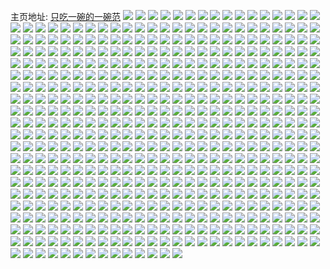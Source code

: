 主页地址: [只吃一碗的一碗范](https://weibo.com/u/2933714827) 
![](https://wx4.sinaimg.cn/mw2000/aedcef8bgy1grcdg93kcij22c03401kx.jpg) 
![](https://wx4.sinaimg.cn/mw2000/aedcef8bgy1grcdgbj6dlj22c03404bg.jpg) 
![](https://wx4.sinaimg.cn/mw2000/aedcef8bgy1grbk8bltjcj21400u07it.jpg) 
![](https://wx4.sinaimg.cn/mw2000/aedcef8bgy1grbk7y2bkbj22c0340b2d.jpg) 
![](https://wx4.sinaimg.cn/mw2000/aedcef8bgy1grbk89vtuhj22c0340x6t.jpg) 
![](https://wx4.sinaimg.cn/mw2000/aedcef8bgy1gr951h9lwij23402c0kjn.jpg) 
![](https://wx4.sinaimg.cn/mw2000/aedcef8bgy1gr951n7yk4j23402c0kjn.jpg) 
![](https://wx4.sinaimg.cn/mw2000/aedcef8bgy1gr951qxvw6j23402c0e83.jpg) 
![](https://wx4.sinaimg.cn/mw2000/aedcef8bgy1gr951xi8wfj22t423uu0y.jpg) 
![](https://wx4.sinaimg.cn/mw2000/aedcef8bgy1gr3pkjkft9j22c0340b29.jpg) 
![](https://wx4.sinaimg.cn/mw2000/aedcef8bgy1gr3pkqfe56j22c0340b2b.jpg) 
![](https://wx4.sinaimg.cn/mw2000/aedcef8bgy1gr3pkv9trwj22c0340b2a.jpg) 
![](https://wx4.sinaimg.cn/mw2000/aedcef8bgy1gr3pl2adzyj23402c0qv6.jpg) 
![](https://wx4.sinaimg.cn/mw2000/003cxzf5gy1gr3plf5e01j62r22yo7wk02.jpg) 
![](https://wx4.sinaimg.cn/mw2000/aedcef8bgy1gr3pl7lvkej23402c01ky.jpg) 
![](https://wx4.sinaimg.cn/mw2000/aedcef8bgy1gr3pkg19d6j23402c0b29.jpg) 
![](https://wx4.sinaimg.cn/mw2000/aedcef8bgy1gr3pllne18j22yo1o0qv5.jpg) 
![](https://wx4.sinaimg.cn/mw2000/aedcef8bgy1gr3plik7h2j23402c0npd.jpg) 
![](https://wx4.sinaimg.cn/mw2000/aedcef8bgy1gqzzrvbffdj23402c01kz.jpg) 
![](https://wx4.sinaimg.cn/mw2000/aedcef8bgy1gqzzs3gdwrj23402c01ky.jpg) 
![](https://wx4.sinaimg.cn/mw2000/aedcef8bgy1gqzzrbvzarj228z2o7npe.jpg) 
![](https://wx4.sinaimg.cn/mw2000/aedcef8bgy1gqzzre2jdvj20n00sdak0.jpg) 
![](https://wx4.sinaimg.cn/mw2000/aedcef8bgy1gqzzr51caej22yb31okjn.jpg) 
![](https://wx4.sinaimg.cn/mw2000/aedcef8bgy1gqzzrkmniyj22c0340b2a.jpg) 
![](https://wx4.sinaimg.cn/mw2000/aedcef8bgy1gqxucbc1bnj23402c07wj.jpg) 
![](https://wx4.sinaimg.cn/mw2000/aedcef8bgy1gqxiwh7bl1j20u50mln3l.jpg) 
![](https://wx4.sinaimg.cn/mw2000/aedcef8bgy1gqxuc7mno3j23402c0e83.jpg) 
![](https://wx4.sinaimg.cn/mw2000/aedcef8bgy1gqxucdefktj23402c07qp.jpg) 
![](https://wx4.sinaimg.cn/mw2000/aedcef8bgy1gqxuc38zk2j23402c0b2b.jpg) 
![](https://wx4.sinaimg.cn/mw2000/aedcef8bgy1gqxucgtuiqj23402c0e82.jpg) 
![](https://wx4.sinaimg.cn/mw2000/aedcef8bgy1gqpn0lybb4j20n00sln33.jpg) 
![](https://wx4.sinaimg.cn/mw2000/aedcef8bgy1gqpn0kc377j20n00s2q91.jpg) 
![](https://wx4.sinaimg.cn/mw2000/aedcef8bgy1gqpn0mu6quj20n00cswh3.jpg) 
![](https://wx4.sinaimg.cn/mw2000/aedcef8bgy1gqpn0nnn2xj20n00chgoo.jpg) 
![](https://wx4.sinaimg.cn/mw2000/aedcef8bgy1gqolddiz70j20u0140agh.jpg) 
![](https://wx4.sinaimg.cn/mw2000/aedcef8bgy1gqoldcg0nuj20u0140q7n.jpg) 
![](https://wx4.sinaimg.cn/mw2000/aedcef8bgy1gqoldec6xlj20u01403zj.jpg) 
![](https://wx4.sinaimg.cn/mw2000/aedcef8bgy1gqoldfi5gej21400u0h0o.jpg) 
![](https://wx4.sinaimg.cn/mw2000/aedcef8bgy1gqoldu0o2jj20dh0caq3o.jpg) 
![](https://wx4.sinaimg.cn/mw2000/aedcef8bgy1gqoldb1s6rj20u00u0dl9.jpg) 
![](https://wx4.sinaimg.cn/mw2000/aedcef8bgy1gqgyltos3cj20mc0mbacd.jpg) 
![](https://wx4.sinaimg.cn/mw2000/aedcef8bgy1gqgyl0zcb5j20mz0hdwhc.jpg) 
![](https://wx4.sinaimg.cn/mw2000/aedcef8bgy1gqgym2oukpj20u0140afb.jpg) 
![](https://wx4.sinaimg.cn/mw2000/aedcef8bgy1gqgylw1o3cj20tm0tm12w.jpg) 
![](https://wx4.sinaimg.cn/mw2000/aedcef8bgy1gqgylzpwadj20u0140akm.jpg) 
![](https://wx4.sinaimg.cn/mw2000/aedcef8bgy1gqgyls4eaaj20u0120do3.jpg) 
![](https://wx4.sinaimg.cn/mw2000/aedcef8bgy1gqgyn5xcl7j20u014048f.jpg) 
![](https://wx4.sinaimg.cn/mw2000/aedcef8bgy1gqgym1duslj20u0140gvo.jpg) 
![](https://wx4.sinaimg.cn/mw2000/aedcef8bgy1gqgylxcwg4j20u0140jzh.jpg) 
![](https://wx4.sinaimg.cn/mw2000/aedcef8bgy1gq3tavff22j20n00n0adr.jpg) 
![](https://wx4.sinaimg.cn/mw2000/aedcef8bgy1gq3tawj4bqj212l0sitgi.jpg) 
![](https://wx4.sinaimg.cn/mw2000/aedcef8bgy1gq3taxscuej20u014012s.jpg) 
![](https://wx4.sinaimg.cn/mw2000/aedcef8bgy1gq3tayxn14j20u0140aob.jpg) 
![](https://wx4.sinaimg.cn/mw2000/aedcef8bgy1gq3tb051x5j20u00u0dqr.jpg) 
![](https://wx4.sinaimg.cn/mw2000/aedcef8bgy1gq3tb1512qj21400u0k6d.jpg) 
![](https://wx4.sinaimg.cn/mw2000/aedcef8bgy1gq3tb284huj21400u0gvd.jpg) 
![](https://wx4.sinaimg.cn/mw2000/aedcef8bgy1gq3tatky24j21400u00zg.jpg) 
![](https://wx4.sinaimg.cn/mw2000/aedcef8bgy1gq3tc7ow40j21400u0wtv.jpg) 
![](https://wx4.sinaimg.cn/mw2000/aedcef8bgy1gq00dt3wbij22c03407wj.jpg) 
![](https://wx4.sinaimg.cn/mw2000/aedcef8bgy1gq00dc340zj226k1n2npd.jpg) 
![](https://wx4.sinaimg.cn/mw2000/aedcef8bgy1gq00dj729tj24802dkhdv.jpg) 
![](https://wx4.sinaimg.cn/mw2000/aedcef8bgy1gq00d2zjxzj2290290u0x.jpg) 
![](https://wx4.sinaimg.cn/mw2000/aedcef8bgy1gq00e49o1tj23402c0e81.jpg) 
![](https://wx4.sinaimg.cn/mw2000/aedcef8bgy1gq00d7gx3bj22sp23ku0x.jpg) 
![](https://wx4.sinaimg.cn/mw2000/aedcef8bgy1gp8dqhfrtvj219y0u0165.jpg) 
![](https://wx4.sinaimg.cn/mw2000/aedcef8bgy1gp8dqi2adjj20u00u0n4i.jpg) 
![](https://wx4.sinaimg.cn/mw2000/aedcef8bgy1gp8dqisok5j20u00u0gsp.jpg) 
![](https://wx4.sinaimg.cn/mw2000/aedcef8bgy1gp8dqjfziej20u00u0dn0.jpg) 
![](https://wx4.sinaimg.cn/mw2000/aedcef8bgy1gp4d54ljz0j20u00u012p.jpg) 
![](https://wx4.sinaimg.cn/mw2000/aedcef8bgy1gp4d5a2kcdj20zw0u0tfe.jpg) 
![](https://wx4.sinaimg.cn/mw2000/aedcef8bgy1gp4d5bsqhcj20u00u0jx1.jpg) 
![](https://wx4.sinaimg.cn/mw2000/aedcef8bgy1gp4d59520yj216b0u0ahe.jpg) 
![](https://wx4.sinaimg.cn/mw2000/aedcef8bgy1gp4d58dvaej20u00u0106.jpg) 
![](https://wx4.sinaimg.cn/mw2000/aedcef8bgy1gp4d5axlzjj20wi0u0af2.jpg) 
![](https://wx4.sinaimg.cn/mw2000/aedcef8bgy1gp4d529bx0j214j0u0afx.jpg) 
![](https://wx4.sinaimg.cn/mw2000/aedcef8bgy1gp4d56xu8qj211u0u0dmk.jpg) 
![](https://wx4.sinaimg.cn/mw2000/aedcef8bgy1gp4d55z62tj20u00u012o.jpg) 
![](https://wx4.sinaimg.cn/mw2000/aedcef8bgy1gounj312z4j21400u0ars.jpg) 
![](https://wx4.sinaimg.cn/mw2000/aedcef8bgy1gounj4jl34j20u00u0wvr.jpg) 
![](https://wx4.sinaimg.cn/mw2000/aedcef8bgy1gounj1byg8j21400u0k9k.jpg) 
![](https://wx4.sinaimg.cn/mw2000/aedcef8bgy1gounj6am1rj20u00u0wuf.jpg) 
![](https://wx4.sinaimg.cn/mw2000/aedcef8bgy1gounj8u69jj21400u0nlx.jpg) 
![](https://wx4.sinaimg.cn/mw2000/aedcef8bgy1gounja8tpqj21hb0u07gc.jpg) 
![](https://wx4.sinaimg.cn/mw2000/aedcef8bgy1gotdxkblspj21400u0n7k.jpg) 
![](https://wx4.sinaimg.cn/mw2000/aedcef8bgy1gpexwpkc78j20u0140tjm.jpg) 
![](https://wx4.sinaimg.cn/mw2000/aedcef8bgy1gotdxouhboj21400u04b0.jpg) 
![](https://wx4.sinaimg.cn/mw2000/aedcef8bgy1gotdy9xbfej20u012k4bv.jpg) 
![](https://wx4.sinaimg.cn/mw2000/aedcef8bgy1gpexuzartzj21400u0tdu.jpg) 
![](https://wx4.sinaimg.cn/mw2000/aedcef8bgy1gplpxe9o6wj22c03407wj.jpg) 
![](https://wx4.sinaimg.cn/mw2000/aedcef8bgy1gooq6ya8ikj20n00h0jui.jpg) 
![](https://wx4.sinaimg.cn/mw2000/aedcef8bgy1gooq6xm8jmj20u0164gx8.jpg) 
![](https://wx4.sinaimg.cn/mw2000/aedcef8bgy1gooq6vsjbij21400u0tep.jpg) 
![](https://wx4.sinaimg.cn/mw2000/aedcef8bgy1gooq6wn3ekj21400u07hf.jpg) 
![](https://wx4.sinaimg.cn/mw2000/aedcef8bgy1goash88n0yj20u0140475.jpg) 
![](https://wx4.sinaimg.cn/mw2000/aedcef8bgy1goaql8jwv6j20u0140ais.jpg) 
![](https://wx4.sinaimg.cn/mw2000/aedcef8bgy1goaql9qz2gj20vr0u0qdx.jpg) 
![](https://wx4.sinaimg.cn/mw2000/aedcef8bgy1goaqlgvd1tj21hc0u0qlw.jpg) 
![](https://wx4.sinaimg.cn/mw2000/aedcef8bgy1goaqlawsxzj20u00u0jyk.jpg) 
![](https://wx4.sinaimg.cn/mw2000/aedcef8bgy1goaqlbuzunj21hc0u0k7q.jpg) 
![](https://wx4.sinaimg.cn/mw2000/aedcef8bgy1go6c660p0rj20u00xs13x.jpg) 
![](https://wx4.sinaimg.cn/mw2000/aedcef8bgy1go6c68sfymj20n00hf10p.jpg) 
![](https://wx4.sinaimg.cn/mw2000/aedcef8bgy1go6c67tf9jj20d90cb41f.jpg) 
![](https://wx4.sinaimg.cn/mw2000/aedcef8bgy1go6c6buoiqj21400u0nbf.jpg) 
![](https://wx4.sinaimg.cn/mw2000/aedcef8bgy1go2jzjrksvj222n2cuqv5.jpg) 
![](https://wx4.sinaimg.cn/mw2000/aedcef8bgy1go2jzeqxs5j23402c0u10.jpg) 
![](https://wx4.sinaimg.cn/mw2000/aedcef8bgy1go2n9q7923j20u014a1gh.jpg) 
![](https://wx4.sinaimg.cn/mw2000/aedcef8bgy1go2upn700jj21400u0qcw.jpg) 
![](https://wx4.sinaimg.cn/mw2000/aedcef8bgy1go2upkpjryj21400u0h5z.jpg) 
![](https://wx4.sinaimg.cn/mw2000/aedcef8bgy1go2upicjw2j21400u0gwx.jpg) 
![](https://wx4.sinaimg.cn/mw2000/aedcef8bgy1gnnljsueynj214013kk69.jpg) 
![](https://wx4.sinaimg.cn/mw2000/aedcef8bgy1gnnljtx17lj214013m4bn.jpg) 
![](https://wx4.sinaimg.cn/mw2000/aedcef8bgy1glzf1wfzsvj22c0340qv6.jpg) 
![](https://wx4.sinaimg.cn/mw2000/aedcef8bgy1glzf21k9yaj23402c0b2b.jpg) 
![](https://wx4.sinaimg.cn/mw2000/aedcef8bgy1glzf2670asj22c0340u0y.jpg) 
![](https://wx4.sinaimg.cn/mw2000/aedcef8bgy1glzf2jks7uj22c0340hdu.jpg) 
![](https://wx4.sinaimg.cn/mw2000/aedcef8bgy1glzf1s2ey7j22c03401ky.jpg) 
![](https://wx4.sinaimg.cn/mw2000/aedcef8bgy1glzgm070eaj22nw1zxnlw.jpg) 
![](https://wx4.sinaimg.cn/mw2000/aedcef8bgy1glzgm68ei4j23402c0u0x.jpg) 
![](https://wx4.sinaimg.cn/mw2000/aedcef8bgy1glxgmxfbvlj23402c0u0x.jpg) 
![](https://wx4.sinaimg.cn/mw2000/aedcef8bgy1glxgmujr6lj20n03auhdt.jpg) 
![](https://wx4.sinaimg.cn/mw2000/aedcef8bgy1glxgmzmtt6j23402c0qv5.jpg) 
![](https://wx4.sinaimg.cn/mw2000/aedcef8bgy1glxgn0yqgoj20n01fr1fc.jpg) 
![](https://wx4.sinaimg.cn/mw2000/aedcef8bgy1glxgn3rtw4j20n03a0npd.jpg) 
![](https://wx4.sinaimg.cn/mw2000/aedcef8bgy1glxgn5jrk3j20n02e91kx.jpg) 
![](https://wx4.sinaimg.cn/mw2000/aedcef8bgy1glxgnanqnvj22801o0u0x.jpg) 
![](https://wx4.sinaimg.cn/mw2000/aedcef8bgy1glxgn83zn6j22801o0u0x.jpg) 
![](https://wx4.sinaimg.cn/mw2000/aedcef8bgy1glxgnde3rrj22801o0qv5.jpg) 
![](https://wx4.sinaimg.cn/mw2000/aedcef8bgy1gltxsn8h1oj20n01a07nn.jpg) 
![](https://wx4.sinaimg.cn/mw2000/aedcef8bgy1gltxtbchyyj23402c0npf.jpg) 
![](https://wx4.sinaimg.cn/mw2000/aedcef8bgy1gltxspz1igj20n00xm4ag.jpg) 
![](https://wx4.sinaimg.cn/mw2000/aedcef8bgy1gltxsxtskqj20n01pd1db.jpg) 
![](https://wx4.sinaimg.cn/mw2000/aedcef8bgy1gltxt2g3gkj23402c01ky.jpg) 
![](https://wx4.sinaimg.cn/mw2000/aedcef8bgy1gltxsuqepfj20n01pd4qp.jpg) 
![](https://wx4.sinaimg.cn/mw2000/aedcef8bgy1glh6nbqlmlj21ie20jb29.jpg) 
![](https://wx4.sinaimg.cn/mw2000/aedcef8bgy1glh6n9spdsj22801o0e81.jpg) 
![](https://wx4.sinaimg.cn/mw2000/aedcef8bgy1glh6ngizcaj21o01o07wh.jpg) 
![](https://wx4.sinaimg.cn/mw2000/aedcef8bgy1glh6nhdhfqj21400u3n41.jpg) 
![](https://wx4.sinaimg.cn/mw2000/aedcef8bgy1glh6nd7zmkj22801o04qp.jpg) 
![](https://wx4.sinaimg.cn/mw2000/aedcef8bgy1glh6nexjajj22801o0b29.jpg) 
![](https://wx4.sinaimg.cn/mw2000/aedcef8bgy1glh6nj850hj22801o0npd.jpg) 
![](https://wx4.sinaimg.cn/mw2000/aedcef8bgy1glh6nmn1wpj22c0340b2a.jpg) 
![](https://wx4.sinaimg.cn/mw2000/aedcef8bgy1glh6omkxwqj21nw1nwb29.jpg) 
![](https://wx4.sinaimg.cn/mw2000/aedcef8bgy1gldf9sjgqlj22801o0kjl.jpg) 
![](https://wx4.sinaimg.cn/mw2000/aedcef8bgy1gldfa665gcj22801o0u0x.jpg) 
![](https://wx4.sinaimg.cn/mw2000/aedcef8bgy1gldfadrvfhj22801o0x6p.jpg) 
![](https://wx4.sinaimg.cn/mw2000/aedcef8bgy1gldf9zetcjj22801o0qv6.jpg) 
![](https://wx4.sinaimg.cn/mw2000/aedcef8bgy1gldf9olluzj22801o0qv6.jpg) 
![](https://wx4.sinaimg.cn/mw2000/aedcef8bgy1gldfalzoanj22801o0qv6.jpg) 
![](https://wx4.sinaimg.cn/mw2000/aedcef8bgy1glaco1oek7j20n00n047p.jpg) 
![](https://wx4.sinaimg.cn/mw2000/aedcef8bgy1glaco3ahqrj2140140tpo.jpg) 
![](https://wx4.sinaimg.cn/mw2000/aedcef8bgy1glaco0j0jxj20u00tnqco.jpg) 
![](https://wx4.sinaimg.cn/mw2000/aedcef8bgy1glaco4mmdej2140140naq.jpg) 
![](https://wx4.sinaimg.cn/mw2000/aedcef8bgy1gl3l1jdq07j20n00n0jx4.jpg) 
![](https://wx4.sinaimg.cn/mw2000/aedcef8bgy1gl3l8bky3wj20n00n0q8t.jpg) 
![](https://wx4.sinaimg.cn/mw2000/aedcef8bgy1gl3l1k5asqj20mj0mjn3n.jpg) 
![](https://wx4.sinaimg.cn/mw2000/aedcef8bgy1gl3l2amgruj20n00n0teg.jpg) 
![](https://wx4.sinaimg.cn/mw2000/aedcef8bgy1gl3l1milxpj20n00n0aft.jpg) 
![](https://wx4.sinaimg.cn/mw2000/aedcef8bgy1gl3l1nhun9j20n00n0jyb.jpg) 
![](https://wx4.sinaimg.cn/mw2000/aedcef8bgy1gl02prt8x1j22801o0e82.jpg) 
![](https://wx4.sinaimg.cn/mw2000/aedcef8bgy1gl02ppihacj22801o07wi.jpg) 
![](https://wx4.sinaimg.cn/mw2000/aedcef8bgy1gl02ptkrqij22801o04qq.jpg) 
![](https://wx4.sinaimg.cn/mw2000/aedcef8bgy1gl02pvmkvsj22801o0b2a.jpg) 
![](https://wx4.sinaimg.cn/mw2000/aedcef8bgy1gknc4hiqhzj20my0umtfx.jpg) 
![](https://wx4.sinaimg.cn/mw2000/aedcef8bgy1gknc4ijb22j20n014wafs.jpg) 
![](https://wx4.sinaimg.cn/mw2000/aedcef8bgy1gknc4gj37nj20my0umjz6.jpg) 
![](https://wx4.sinaimg.cn/mw2000/aedcef8bgy1gktlhgtbndj20n00uown8.jpg) 
![](https://wx4.sinaimg.cn/mw2000/aedcef8bgy1gktlhi36u4j20n00uowmd.jpg) 
![](https://wx4.sinaimg.cn/mw2000/aedcef8bgy1gktlhf0z8pj20n00uogt6.jpg) 
![](https://wx4.sinaimg.cn/mw2000/aedcef8bgy1gl0x98iin5j20n00uo0zb.jpg) 
![](https://wx4.sinaimg.cn/mw2000/aedcef8bgy1gktlhl7mw1j20n00uodmd.jpg) 
![](https://wx4.sinaimg.cn/mw2000/aedcef8bgy1gl0x9ac5gsj20m60tkq7t.jpg) 
![](https://wx4.sinaimg.cn/mw2000/aedcef8bgy1gl3mgofh0rj23402c01ky.jpg) 
![](https://wx4.sinaimg.cn/mw2000/aedcef8bgy1gknc4m43snj20my0um7d2.jpg) 
![](https://wx4.sinaimg.cn/mw2000/aedcef8bgy1gktlhjqdspj20n00ws134.jpg) 
![](https://wx4.sinaimg.cn/mw2000/aedcef8bgy1gktlhpacw5j22241jlhdt.jpg) 
![](https://wx4.sinaimg.cn/mw2000/aedcef8bgy1gl3mgx6lucj23402c0b2f.jpg) 
![](https://wx4.sinaimg.cn/mw2000/aedcef8bgy1gl0x99jj7gj20n00uo0y1.jpg) 
![](https://wx4.sinaimg.cn/mw2000/aedcef8bgy1gknc4nv7vzj20n00uo0zb.jpg) 
![](https://wx4.sinaimg.cn/mw2000/aedcef8bgy1gknc4mykcxj20n014wdj7.jpg) 
![](https://wx4.sinaimg.cn/mw2000/aedcef8bgy1gkkiz5uikij21g61gq4qq.jpg) 
![](https://wx4.sinaimg.cn/mw2000/aedcef8bgy1gkkixymh5yj22801o0e82.jpg) 
![](https://wx4.sinaimg.cn/mw2000/aedcef8bgy1gkkizfu3elj21b41ikb2a.jpg) 
![](https://wx4.sinaimg.cn/mw2000/aedcef8bgy1gkkiziphrlj21jl1hpnpe.jpg) 
![](https://wx4.sinaimg.cn/mw2000/aedcef8bgy1gkkiywlpo5j22801o01ky.jpg) 
![](https://wx4.sinaimg.cn/mw2000/aedcef8bgy1gkkiwrdftoj21ex1iohdu.jpg) 
![](https://wx4.sinaimg.cn/mw2000/aedcef8bgy1gkej3t7z8pj20n01ds4qs.jpg) 
![](https://wx4.sinaimg.cn/mw2000/aedcef8bgy1gkej3uavlyj20n00mx7at.jpg) 
![](https://wx4.sinaimg.cn/mw2000/aedcef8bgy1gkej3vlzgpj20n00mvgts.jpg) 
![](https://wx4.sinaimg.cn/mw2000/aedcef8bgy1gkej3wzshij20n00mp432.jpg) 
![](https://wx4.sinaimg.cn/mw2000/aedcef8bgy1gkej3nb98aj20n00uon5h.jpg) 
![](https://wx4.sinaimg.cn/mw2000/aedcef8bgy1gkej3y00qyj20n00uo7b3.jpg) 
![](https://wx4.sinaimg.cn/mw2000/aedcef8bgy1gkej3yza9cj20n00uon4z.jpg) 
![](https://wx4.sinaimg.cn/mw2000/aedcef8bgy1gkej3zzq4lj20n00uoqc6.jpg) 
![](https://wx4.sinaimg.cn/mw2000/aedcef8bgy1gkej40z2pzj20n00uodka.jpg) 
![](https://wx4.sinaimg.cn/mw2000/aedcef8bgy1gkej41szyxj20n00uo475.jpg) 
![](https://wx4.sinaimg.cn/mw2000/aedcef8bgy1gkej42pgugj20n00uo46j.jpg) 
![](https://wx4.sinaimg.cn/mw2000/aedcef8bgy1gkej441ev8j20n00uon2q.jpg) 
![](https://wx4.sinaimg.cn/mw2000/aedcef8bgy1gkej451z65j20n00uowmq.jpg) 
![](https://wx4.sinaimg.cn/mw2000/aedcef8bgy1gkej45szutj20n00uojx1.jpg) 
![](https://wx4.sinaimg.cn/mw2000/aedcef8bgy1gkej46vhyoj20n00uojx0.jpg) 
![](https://wx4.sinaimg.cn/mw2000/aedcef8bgy1gkej47u9buj20n00uojz6.jpg) 
![](https://wx4.sinaimg.cn/mw2000/aedcef8bgy1gkl13ezd3ij20my0umjxo.jpg) 
![](https://wx4.sinaimg.cn/mw2000/aedcef8bgy1gkl13d0kgqj20my0umwlw.jpg) 
![](https://wx4.sinaimg.cn/mw2000/aedcef8bgy1gk1e78fo2wj22c0340hdv.jpg) 
![](https://wx4.sinaimg.cn/mw2000/aedcef8bgy1gk1e7dtg5kj23402c0npg.jpg) 
![](https://wx4.sinaimg.cn/mw2000/aedcef8bgy1gk1e79q0poj23402c07ea.jpg) 
![](https://wx4.sinaimg.cn/mw2000/aedcef8bgy1gjb22yozg0j22801o0hdt.jpg) 
![](https://wx4.sinaimg.cn/mw2000/aedcef8bgy1gjb231g2uoj22801o0e81.jpg) 
![](https://wx4.sinaimg.cn/mw2000/aedcef8bgy1gj9rrry80bj226j1y61ky.jpg) 
![](https://wx4.sinaimg.cn/mw2000/aedcef8bgy1gj6q4uvr6yj20n01fr16a.jpg) 
![](https://wx4.sinaimg.cn/mw2000/aedcef8bly1git0j92rj9j21z4140hdu.jpg) 
![](https://wx4.sinaimg.cn/mw2000/aedcef8bly1git0jalntwj22801o0hdu.jpg) 
![](https://wx4.sinaimg.cn/mw2000/aedcef8bly1git0jbz9kgj21z4140b2a.jpg) 
![](https://wx4.sinaimg.cn/mw2000/aedcef8bly1giry5zb3c7j23402c0npe.jpg) 
![](https://wx4.sinaimg.cn/mw2000/aedcef8bly1giry7drcx4j23342bcx6p.jpg) 
![](https://wx4.sinaimg.cn/mw2000/aedcef8bly1giry600vwaj20u01hc48r.jpg) 
![](https://wx4.sinaimg.cn/mw2000/aedcef8bly1giry7rms5hj21hc0u0485.jpg) 
![](https://wx4.sinaimg.cn/mw2000/aedcef8bly1giry61qh9lj22c0340x6p.jpg) 
![](https://wx4.sinaimg.cn/mw2000/aedcef8bly1git0h01m4pj20sh1emqfw.jpg) 
![](https://wx4.sinaimg.cn/mw2000/aedcef8bly1gig0uu1uhfj22c0340b2a.jpg) 
![](https://wx4.sinaimg.cn/mw2000/aedcef8bly1gig0v0voibj23402c04qq.jpg) 
![](https://wx4.sinaimg.cn/mw2000/aedcef8bly1gig0v84qujj23402c0x6p.jpg) 
![](https://wx4.sinaimg.cn/mw2000/aedcef8bly1gig0vdl2d6j23402c0x6p.jpg) 
![](https://wx4.sinaimg.cn/mw2000/aedcef8bly1gig0vly1pzj22bv2bvqv6.jpg) 
![](https://wx4.sinaimg.cn/mw2000/aedcef8bly1gig0vq9819j23402c0npd.jpg) 
![](https://wx4.sinaimg.cn/mw2000/aedcef8bly1gifyts8xn2j21fi1finn8.jpg) 
![](https://wx4.sinaimg.cn/mw2000/aedcef8bly1gifytu58xej21i01i0b26.jpg) 
![](https://wx4.sinaimg.cn/mw2000/aedcef8bly1gifytw1rdsj21h91h97wh.jpg) 
![](https://wx4.sinaimg.cn/mw2000/aedcef8bly1gifytwn71rj21mc25s4qp.jpg) 
![](https://wx4.sinaimg.cn/mw2000/aedcef8bly1gi5lfzb46pj21130sltma.jpg) 
![](https://wx4.sinaimg.cn/mw2000/aedcef8bly1gi5lgjasq2j22c02w1b2b.jpg) 
![](https://wx4.sinaimg.cn/mw2000/aedcef8bly1gh4bjtmdvfj22bb2bbnpd.jpg) 
![](https://wx4.sinaimg.cn/mw2000/aedcef8bly1gh4blb1qamj21400u0b29.jpg) 
![](https://wx4.sinaimg.cn/mw2000/aedcef8bly1gh1pjhgxkoj22bm2bmnpd.jpg) 
![](https://wx4.sinaimg.cn/mw2000/aedcef8bly1ggxx5hwhlqj20tz0tzh97.jpg) 
![](https://wx4.sinaimg.cn/mw2000/aedcef8bly1ggkvpoilsdj22bb2bbx6q.jpg) 
![](https://wx4.sinaimg.cn/mw2000/aedcef8bly1ggkvppmti9j22bb2bbkjl.jpg) 
![](https://wx4.sinaimg.cn/mw2000/aedcef8bly1ggkvpr9jaqj22bb2bbe83.jpg) 
![](https://wx4.sinaimg.cn/mw2000/aedcef8bly1ggkvpt58ytj22bb2bbhdu.jpg) 
![](https://wx4.sinaimg.cn/mw2000/aedcef8bly1ggkvpv63n9j22bb2bbnpf.jpg) 
![](https://wx4.sinaimg.cn/mw2000/aedcef8bly1ggkvplq3uyj22bb2bbnpf.jpg) 
![](https://wx4.sinaimg.cn/mw2000/aedcef8bly1ggkvpwyqthj2291291u0y.jpg) 
![](https://wx4.sinaimg.cn/mw2000/aedcef8bly1ggkvpyi9ygj22bb2bbqv6.jpg) 
![](https://wx4.sinaimg.cn/mw2000/aedcef8bly1ggkvpzqhurj22bb2bb4qq.jpg) 
![](https://wx4.sinaimg.cn/mw2000/aedcef8bgy1gggh3fsl8jj223f2aj4qp.jpg) 
![](https://wx4.sinaimg.cn/mw2000/aedcef8bgy1gggh3cfadzj21nx1gphdt.jpg) 
![](https://wx4.sinaimg.cn/mw2000/aedcef8bgy1gggh3dl1vhj226w2iq7wh.jpg) 
![](https://wx4.sinaimg.cn/mw2000/aedcef8bgy1gggh3gmod0j22c0340gt5.jpg) 
![](https://wx4.sinaimg.cn/mw2000/aedcef8bgy1gggh3hl4ejj20ku1av4dp.jpg) 
![](https://wx4.sinaimg.cn/mw2000/aedcef8bgy1gggh3igzkoj23402c0ayh.jpg) 
![](https://wx4.sinaimg.cn/mw2000/aedcef8bgy1ggd0oi2sx7j20bd0bdgm7.jpg) 
![](https://wx4.sinaimg.cn/mw2000/aedcef8bgy1ggd0oieemoj20bh0bh40b.jpg) 
![](https://wx4.sinaimg.cn/mw2000/aedcef8bgy1ggd0ojdyxkj22bb2bbnpe.jpg) 
![](https://wx4.sinaimg.cn/mw2000/aedcef8bgy1ggd0ok9uw0j22c02c0kjl.jpg) 
![](https://wx4.sinaimg.cn/mw2000/aedcef8bgy1ggd0oksjx3j20u00u0nfs.jpg) 
![](https://wx4.sinaimg.cn/mw2000/aedcef8bgy1ggd0on29kjj22bb2bbqv8.jpg) 
![](https://wx4.sinaimg.cn/mw2000/aedcef8bgy1ggd0oopbfuj22bb2bbhdu.jpg) 
![](https://wx4.sinaimg.cn/mw2000/aedcef8bgy1ggd0opymnqj22c02c01ky.jpg) 
![](https://wx4.sinaimg.cn/mw2000/aedcef8bgy1ggd0ohlwpyj22c02c07wi.jpg) 
![](https://wx4.sinaimg.cn/mw2000/aedcef8bly1gg0qzm5yvcj22c02c0u0y.jpg) 
![](https://wx4.sinaimg.cn/mw2000/aedcef8bly1gg0qzpg3tfj22c02c0x6p.jpg) 
![](https://wx4.sinaimg.cn/mw2000/aedcef8bly1gg0qzrkpy3j22c02c0e81.jpg) 
![](https://wx4.sinaimg.cn/mw2000/aedcef8bly1gg0qzv2b6fj22c02c0hdu.jpg) 
![](https://wx4.sinaimg.cn/mw2000/aedcef8bly1gg0qzhy5n9j20i20i20xl.jpg) 
![](https://wx4.sinaimg.cn/mw2000/aedcef8bly1gg0r2ou4qlj20u00u07bs.jpg) 
![](https://wx4.sinaimg.cn/mw2000/aedcef8bly1gfvtfuutgnj22c02c04qp.jpg) 
![](https://wx4.sinaimg.cn/mw2000/aedcef8bly1gfvt60i69ej20i40i40vl.jpg) 
![](https://wx4.sinaimg.cn/mw2000/aedcef8bly1gfvt5xe7oxj20nt0nttdy.jpg) 
![](https://wx4.sinaimg.cn/mw2000/aedcef8bly1gfvtfptjuoj22c02c01ky.jpg) 
![](https://wx4.sinaimg.cn/mw2000/aedcef8bly1gfvtfm33qjj22c02c07wh.jpg) 
![](https://wx4.sinaimg.cn/mw2000/aedcef8bly1gfvtfn267aj22c02c0hdu.jpg) 
![](https://wx4.sinaimg.cn/mw2000/aedcef8bly1gfvtfwaih3j20jl0jl0vp.jpg) 
![](https://wx4.sinaimg.cn/mw2000/aedcef8bly1gfvtfvzuddj217w17wx5u.jpg) 
![](https://wx4.sinaimg.cn/mw2000/aedcef8bly1gfvtfsvcrij22c02c0u0x.jpg) 
![](https://wx4.sinaimg.cn/mw2000/aedcef8bly1gfvr4g702ej22c02c04qq.jpg) 
![](https://wx4.sinaimg.cn/mw2000/aedcef8bly1gfvrm18a87j22c0340wkv.jpg) 
![](https://wx4.sinaimg.cn/mw2000/aedcef8bly1gfvr7ct8gfj20ql0qi7km.jpg) 
![](https://wx4.sinaimg.cn/mw2000/aedcef8bgy1gfqe9f8yz6j20ku0z5qcz.jpg) 
![](https://wx4.sinaimg.cn/mw2000/aedcef8bgy1gfqe9t4gy5j23402c0qv5.jpg) 
![](https://wx4.sinaimg.cn/mw2000/aedcef8bgy1gfqe9e45ibj20ku0z5n7n.jpg) 
![](https://wx4.sinaimg.cn/mw2000/aedcef8bgy1gfh0jzwt4vj20i60i6zpr.jpg) 
![](https://wx4.sinaimg.cn/mw2000/aedcef8bgy1gffw97l6naj20ku0kugqp.jpg) 
![](https://wx4.sinaimg.cn/mw2000/aedcef8bgy1gffw99tzqvj20f90f9ae8.jpg) 
![](https://wx4.sinaimg.cn/mw2000/aedcef8bgy1gffw94xxq2j20ux0uxaj2.jpg) 
![](https://wx4.sinaimg.cn/mw2000/aedcef8bgy1gffw9t03wkj22c02c0hdu.jpg) 
![](https://wx4.sinaimg.cn/mw2000/aedcef8bgy1gffeqclmamj20ku0kedil.jpg) 
![](https://wx4.sinaimg.cn/mw2000/aedcef8bgy1gffevucmc5j20ku0i9ju4.jpg) 
![](https://wx4.sinaimg.cn/mw2000/aedcef8bgy1gffeqg9morj20ku0kracz.jpg) 
![](https://wx4.sinaimg.cn/mw2000/aedcef8bgy1gfff30vmxej20ku0i0aha.jpg) 
![](https://wx4.sinaimg.cn/mw2000/aedcef8bgy1gffeqm7133j20ku0kugpm.jpg) 
![](https://wx4.sinaimg.cn/mw2000/aedcef8bgy1gfdhldlkjbj20ku0bmwhz.jpg) 
![](https://wx4.sinaimg.cn/mw2000/aedcef8bgy1gfdhgrdpykj22ah2ahu0x.jpg) 
![](https://wx4.sinaimg.cn/mw2000/aedcef8bgy1gfdhgjy5i5j20ku0fc7aj.jpg) 
![](https://wx4.sinaimg.cn/mw2000/aedcef8bgy1gfdhgg7sedj20ku0ktjx3.jpg) 
![](https://wx4.sinaimg.cn/mw2000/aedcef8bgy1gfdhgwmxdej20ku0ktjvf.jpg) 
![](https://wx4.sinaimg.cn/mw2000/aedcef8bgy1gfdhgtwhpsj20ku0kg45f.jpg) 
![](https://wx4.sinaimg.cn/mw2000/aedcef8bgy1gex7flr485j20ku0fe774.jpg) 
![](https://wx4.sinaimg.cn/mw2000/aedcef8bgy1gex7fqpyifj20ku0fhady.jpg) 
![](https://wx4.sinaimg.cn/mw2000/aedcef8bgy1gex7fry7e1j20ku0fdmzl.jpg) 
![](https://wx4.sinaimg.cn/mw2000/aedcef8bgy1gex8043prwj22c02c0qv5.jpg) 
![](https://wx4.sinaimg.cn/mw2000/aedcef8bgy1gex7zic5nhj20ku0cvwjz.jpg) 
![](https://wx4.sinaimg.cn/mw2000/aedcef8bgy1ge80xcq8pwj20ku112kjn.jpg) 
![](https://wx4.sinaimg.cn/mw2000/aedcef8bgy1gdut660wkyj21au2et1kx.jpg) 
![](https://wx4.sinaimg.cn/mw2000/aedcef8bgy1gdut69osl5j211g1d34b7.jpg) 
![](https://wx4.sinaimg.cn/mw2000/aedcef8bgy1gdut6fiwq2j21hh1etnda.jpg) 
![](https://wx4.sinaimg.cn/mw2000/aedcef8bgy1gddjnwjk72j20ku0qmac2.jpg) 
![](https://wx4.sinaimg.cn/mw2000/aedcef8bgy1gddjo09ju4j227u1o07o7.jpg) 
![](https://wx4.sinaimg.cn/mw2000/aedcef8bgy1gddjnxtdjfj20ku0okmze.jpg) 
![](https://wx4.sinaimg.cn/mw2000/aedcef8bgy1gddjnuvbv7j227u1o01kx.jpg) 
![](https://wx4.sinaimg.cn/mw2000/aedcef8bgy1gbi2obxbsqj20ku0kkn35.jpg) 
![](https://wx4.sinaimg.cn/mw2000/aedcef8bly1gbb4hgelpoj20hs0f8wgi.jpg) 
![](https://wx4.sinaimg.cn/mw2000/aedcef8bgy1gaigv1l618j21400u0ae6.jpg) 
![](https://wx4.sinaimg.cn/mw2000/aedcef8bgy1gaigv6hudyj216o16mwsn.jpg) 
![](https://wx4.sinaimg.cn/mw2000/aedcef8bgy1gaigv8u5n1j20ku0hxju3.jpg) 
![](https://wx4.sinaimg.cn/mw2000/aedcef8bgy1gaigveufipj21940pddp3.jpg) 
![](https://wx4.sinaimg.cn/mw2000/aedcef8bgy1gaigvbo1oyj20s40qxdi8.jpg) 
![](https://wx4.sinaimg.cn/mw2000/aedcef8bgy1gaigvjhp36j218u0p713f.jpg) 
![](https://wx4.sinaimg.cn/mw2000/aedcef8bgy1gaigxxcvxrj20kc0dpakg.jpg) 
![](https://wx4.sinaimg.cn/mw2000/aedcef8bgy1gaigzs7r85j21ab0q249a.jpg) 
![](https://wx4.sinaimg.cn/mw2000/aedcef8bgy1gaigxhyrt7j20ga0esgpd.jpg) 
![](https://wx4.sinaimg.cn/mw2000/aedcef8bgy1ga3lw7q31pj227u1o0kgb.jpg) 
![](https://wx4.sinaimg.cn/mw2000/aedcef8bgy1ga3lw9epcpj227u1o0qqr.jpg) 
![](https://wx4.sinaimg.cn/mw2000/aedcef8bgy1ga3lwbecbej227u1o01j7.jpg) 
![](https://wx4.sinaimg.cn/mw2000/aedcef8bgy1ga3lwcxecyj227u1o0qsg.jpg) 
![](https://wx4.sinaimg.cn/mw2000/aedcef8bgy1g9lnjw6u1jj20ku112tja.jpg) 
![](https://wx4.sinaimg.cn/mw2000/aedcef8bgy1g9hz2ivp5fj23402c0qv5.jpg) 
![](https://wx4.sinaimg.cn/mw2000/aedcef8bgy1g9hz19wkhxj20ku0kpdl1.jpg) 
![](https://wx4.sinaimg.cn/mw2000/aedcef8bgy1g9hz2n492rj21yy1yy7vq.jpg) 
![](https://wx4.sinaimg.cn/mw2000/aedcef8bgy1g9hz142zrvj20ku0kowj7.jpg) 
![](https://wx4.sinaimg.cn/mw2000/aedcef8bgy1g963dfbi80j20ku0okqis.jpg) 
![](https://wx4.sinaimg.cn/mw2000/aedcef8bgy1g93za3q469j227u1o0x39.jpg) 
![](https://wx4.sinaimg.cn/mw2000/aedcef8bgy1g93z9tcde1j227u1o01hd.jpg) 
![](https://wx4.sinaimg.cn/mw2000/aedcef8bgy1g90r1mgs6hj20ku15onap.jpg) 
![](https://wx4.sinaimg.cn/mw2000/aedcef8bgy1g90r1nkp9aj20ku15oajy.jpg) 
![](https://wx4.sinaimg.cn/mw2000/aedcef8bgy1g90r1s9vyhj20ku15othm.jpg) 
![](https://wx4.sinaimg.cn/mw2000/aedcef8bgy1g90r1ovzz9j20ku0rsth8.jpg) 
![](https://wx4.sinaimg.cn/mw2000/aedcef8bgy1g90r1kohsvj20ku0rs444.jpg) 
![](https://wx4.sinaimg.cn/mw2000/aedcef8bgy1g90r1q61yvj20ku0rs12i.jpg) 
![](https://wx4.sinaimg.cn/mw2000/aedcef8bgy1gewb42rpswj235s23uu14.jpg) 
![](https://wx4.sinaimg.cn/mw2000/aedcef8bgy1g8ke8w9h62j24802tce84.jpg) 
![](https://wx4.sinaimg.cn/mw2000/aedcef8bgy1gewb4faaz1j234022ox6s.jpg) 
![](https://wx4.sinaimg.cn/mw2000/aedcef8bgy1gewb8qkzgtj234022oqv9.jpg) 
![](https://wx4.sinaimg.cn/mw2000/aedcef8bgy1gewb731l80j235s23uqvd.jpg) 
![](https://wx4.sinaimg.cn/mw2000/aedcef8bgy1gewb5gu7cyj235s23uu13.jpg) 
![](https://wx4.sinaimg.cn/mw2000/aedcef8bgy1g8jtmgeigaj234022o1kz.jpg) 
![](https://wx4.sinaimg.cn/mw2000/aedcef8bgy1g8jtmlx8q0j234022o7wi.jpg) 
![](https://wx4.sinaimg.cn/mw2000/aedcef8bgy1g8jtmspe2yj234022o7wj.jpg) 
![](https://wx4.sinaimg.cn/mw2000/aedcef8bgy1g8jtmve10cj22c03404ng.jpg) 
![](https://wx4.sinaimg.cn/mw2000/aedcef8bgy1g8jtmzd61gj23402c01ky.jpg) 
![](https://wx4.sinaimg.cn/mw2000/aedcef8bgy1g8jtn25blgj234022oqv5.jpg) 
![](https://wx4.sinaimg.cn/mw2000/aedcef8bgy1g82zgdcvucj21580n7aj6.jpg) 
![](https://wx4.sinaimg.cn/mw2000/aedcef8bgy1g82zggdlyhj22c0340u0y.jpg) 
![](https://wx4.sinaimg.cn/mw2000/aedcef8bgy1g82zgbzkmyj22c0340u0z.jpg) 
![](https://wx4.sinaimg.cn/mw2000/aedcef8bgy1g82zgjdijkj23402c0b2a.jpg) 
![](https://wx4.sinaimg.cn/mw2000/aedcef8bgy1g82zgrpqhej23402c0b0q.jpg) 
![](https://wx4.sinaimg.cn/mw2000/aedcef8bgy1g82zgoc0ffj23402c0u0x.jpg) 
![](https://wx4.sinaimg.cn/mw2000/aedcef8bgy1g82zgvep5qj226633xu0x.jpg) 
![](https://wx4.sinaimg.cn/mw2000/aedcef8bgy1g81g62ek14j23402c0khd.jpg) 
![](https://wx4.sinaimg.cn/mw2000/aedcef8bgy1g81g69qdowj218a0ox42s.jpg) 
![](https://wx4.sinaimg.cn/mw2000/aedcef8bgy1g81g6ke9baj23402c0qv5.jpg) 
![](https://wx4.sinaimg.cn/mw2000/aedcef8bgy1g81g6pum70j22c0340hdt.jpg) 
![](https://wx4.sinaimg.cn/mw2000/aedcef8bgy1g9j4rgwnibj22c0340e6t.jpg) 
![](https://wx4.sinaimg.cn/mw2000/aedcef8bgy1g7z9ktsppdj234022ou0x.jpg) 
![](https://wx4.sinaimg.cn/mw2000/aedcef8bgy1g7z9xemxuaj222n2nbu0y.jpg) 
![](https://wx4.sinaimg.cn/mw2000/aedcef8bgy1g7z9m43w42j24802tcnpg.jpg) 
![](https://wx4.sinaimg.cn/mw2000/aedcef8bgy1g7z9odczg8j24802tc1l2.jpg) 
![](https://wx4.sinaimg.cn/mw2000/aedcef8bgy1g7z9krlqvrj234022ox6p.jpg) 
![](https://wx4.sinaimg.cn/mw2000/aedcef8bgy1g7z9mmuo69j24802tcx6s.jpg) 
![](https://wx4.sinaimg.cn/mw2000/aedcef8bgy1g7wv7ccmw8j234022ox6p.jpg) 
![](https://wx4.sinaimg.cn/mw2000/aedcef8bgy1g7wv74gj2cj234022ou0x.jpg) 
![](https://wx4.sinaimg.cn/mw2000/aedcef8bgy1g7wv7k1xabj234022ox6p.jpg) 
![](https://wx4.sinaimg.cn/mw2000/aedcef8bgy1g7oyp53sv4j2140140n7d.jpg) 
![](https://wx4.sinaimg.cn/mw2000/aedcef8bgy1g7oyp85v3rj21s01ritu9.jpg) 
![](https://wx4.sinaimg.cn/mw2000/aedcef8bgy1g7oypd8i0rj22kt1rjb29.jpg) 
![](https://wx4.sinaimg.cn/mw2000/aedcef8bgy1g7oypher28j22c71lr4qp.jpg) 
![](https://wx4.sinaimg.cn/mw2000/aedcef8bgy1g7oypj6f79j20ku15j45d.jpg) 
![](https://wx4.sinaimg.cn/mw2000/aedcef8bgy1g7oyp3av8mj20ku0sk0z5.jpg) 
![](https://wx4.sinaimg.cn/mw2000/aedcef8bgy1g7exvtre5xj20ku0uu42v.jpg) 
![](https://wx4.sinaimg.cn/mw2000/aedcef8bgy1g7exvsjafmj20ku0uz0zi.jpg) 
![](https://wx4.sinaimg.cn/mw2000/aedcef8bgy1g77zp4ijuzj23402c01kx.jpg) 
![](https://wx4.sinaimg.cn/mw2000/aedcef8bgy1g77zoxws1jj22bc334npg.jpg) 
![](https://wx4.sinaimg.cn/mw2000/aedcef8bgy1g77zpdj61lj23402c0hdt.jpg) 
![](https://wx4.sinaimg.cn/mw2000/aedcef8bgy1g77zplbm4rj23402c0hdt.jpg) 
![](https://wx4.sinaimg.cn/mw2000/aedcef8bgy1g77zpwuii0j23402c0b2b.jpg) 
![](https://wx4.sinaimg.cn/mw2000/aedcef8bly1g70qcmquf7j23402bxu0x.jpg) 
![](https://wx4.sinaimg.cn/mw2000/aedcef8bly1g70pwpih3hj21qu1qv4qp.jpg) 
![](https://wx4.sinaimg.cn/mw2000/aedcef8bly1g70qciohmsj21l81l81km.jpg) 
![](https://wx4.sinaimg.cn/mw2000/aedcef8bly1g70q1wfkh6j23402c07wh.jpg) 
![](https://wx4.sinaimg.cn/mw2000/aedcef8bgy1g6yqkplus9j23402c0tnj.jpg) 
![](https://wx4.sinaimg.cn/mw2000/aedcef8bgy1g6yqkme5nej221f21ghdt.jpg) 
![](https://wx4.sinaimg.cn/mw2000/aedcef8bgy1g6yqku47zvj21hc0u0k7v.jpg) 
![](https://wx4.sinaimg.cn/mw2000/aedcef8bgy1g6yqksi4yqj21hc0u07kz.jpg) 
![](https://wx4.sinaimg.cn/mw2000/aedcef8bgy1g6yqm3ir0nj21o01901kx.jpg) 
![](https://wx4.sinaimg.cn/mw2000/aedcef8bgy1g6qh1ktytkj2140140gsd.jpg) 
![](https://wx4.sinaimg.cn/mw2000/aedcef8bgy1g6qh1jol7ej2140140wla.jpg) 
![](https://wx4.sinaimg.cn/mw2000/aedcef8bgy1g6p5vzuqorj20ku112hdv.jpg) 
![](https://wx4.sinaimg.cn/mw2000/aedcef8bly1g6eik0j3e9j21o01o0hdt.jpg) 
![](https://wx4.sinaimg.cn/mw2000/aedcef8bly1g6eik18wo9j20ku0v9wpv.jpg) 
![](https://wx4.sinaimg.cn/mw2000/aedcef8bly1g6eijyr3wqj22c02c0hdt.jpg) 
![](https://wx4.sinaimg.cn/mw2000/aedcef8bly1g6bz2xru9oj22a01tphdt.jpg) 
![](https://wx4.sinaimg.cn/mw2000/aedcef8bly1g65b4rj978j227u1o07wh.jpg) 
![](https://wx4.sinaimg.cn/mw2000/aedcef8bly1g65b4njzydj227u1o04qp.jpg) 
![](https://wx4.sinaimg.cn/mw2000/aedcef8bly1g62ur7ycrdj22yo1o07wi.jpg) 
![](https://wx4.sinaimg.cn/mw2000/aedcef8bly1g62urbtdw3j227u1o04qp.jpg) 
![](https://wx4.sinaimg.cn/mw2000/aedcef8bly1g62ur6sey3j22yo1o0npe.jpg) 
![](https://wx4.sinaimg.cn/mw2000/aedcef8bly1g62ur2s2f0j20u00u0k0z.jpg) 
![](https://wx4.sinaimg.cn/mw2000/aedcef8bly1g62ur5nju2j221r1nxkjl.jpg) 
![](https://wx4.sinaimg.cn/mw2000/aedcef8bly1g62uraw0uyj23402c0x6q.jpg) 
![](https://wx4.sinaimg.cn/mw2000/aedcef8bly1g62ur942akj20rs0rsain.jpg) 
![](https://wx4.sinaimg.cn/mw2000/aedcef8bly1g62ur8p1ecj22c02c0e81.jpg) 
![](https://wx4.sinaimg.cn/mw2000/aedcef8bly1g62ur4l4xjj21o01o01kx.jpg) 
![](https://wx4.sinaimg.cn/mw2000/aedcef8bly1g5t4856qilj21w01f3npd.jpg) 
![](https://wx4.sinaimg.cn/mw2000/aedcef8bly1g5t486ilp0j21w01f3e81.jpg) 
![](https://wx4.sinaimg.cn/mw2000/aedcef8bly1g5t483d7rlj21w01f3hdt.jpg) 
![](https://wx4.sinaimg.cn/mw2000/aedcef8bly1g5t487b63hj21w01f31kx.jpg) 
![](https://wx4.sinaimg.cn/mw2000/aedcef8bly1g5jfkiiggcj227u1o0e81.jpg) 
![](https://wx4.sinaimg.cn/mw2000/aedcef8bly1g5jfkj47f8j227u1o0b29.jpg) 
![](https://wx4.sinaimg.cn/mw2000/aedcef8bly1g5jfkhvbw8j20ku0kqjvi.jpg) 
![](https://wx4.sinaimg.cn/mw2000/aedcef8bly1g5jfkjeoy1j20a70a8dgj.jpg) 
![](https://wx4.sinaimg.cn/mw2000/aedcef8bly1g5i8pktmiaj23402c07wh.jpg) 
![](https://wx4.sinaimg.cn/mw2000/aedcef8bly1g5i8pnjgq1j20qo0zkna5.jpg) 
![](https://wx4.sinaimg.cn/mw2000/aedcef8bly1g5ewf2tb0yj21xg1aadsk.jpg) 
![](https://wx4.sinaimg.cn/mw2000/aedcef8bly1g5ewf145qnj21of2ioe81.jpg) 
![](https://wx4.sinaimg.cn/mw2000/aedcef8bly1g5ewf24vbnj21o01o0tt5.jpg) 
![](https://wx4.sinaimg.cn/mw2000/aedcef8bly1g5ewfbw9ddj234022ox6p.jpg) 
![](https://wx4.sinaimg.cn/mw2000/aedcef8bly1g5ewfa6nbsj24802tc7wv.jpg) 
![](https://wx4.sinaimg.cn/mw2000/aedcef8bly1g5ewf4nyyej21wv2t01ky.jpg) 
![](https://wx4.sinaimg.cn/mw2000/aedcef8bly1g5ewf3dgdqj222o340u0x.jpg) 
![](https://wx4.sinaimg.cn/mw2000/aedcef8bly1g5ewfcvsrbj222o3401ky.jpg) 
![](https://wx4.sinaimg.cn/mw2000/aedcef8bly1g5ewf0ddsxj222o340u0x.jpg) 
![](https://wx4.sinaimg.cn/mw2000/aedcef8bly1g4g76fezfgj20ku0fdaez.jpg) 
![](https://wx4.sinaimg.cn/mw2000/aedcef8bly1g4g76g0bqbj21o01o0npd.jpg) 
![](https://wx4.sinaimg.cn/mw2000/aedcef8bly1g4g76gn5waj20gl0ewjux.jpg) 
![](https://wx4.sinaimg.cn/mw2000/aedcef8bly1g4g76f72gjj20ku0ac41d.jpg) 
![](https://wx4.sinaimg.cn/mw2000/aedcef8bgy1g40hk5fxm8j20u01hcgvy.jpg) 
![](https://wx4.sinaimg.cn/mw2000/aedcef8bgy1g40hkpbii6j20ku112wt8.jpg) 
![](https://wx4.sinaimg.cn/mw2000/aedcef8bgy1g3uvcygxytj20hk24edya.jpg) 
![](https://wx4.sinaimg.cn/mw2000/aedcef8bgy1g3uvd0x8r8j20ec1eodpy.jpg) 
![](https://wx4.sinaimg.cn/mw2000/aedcef8bgy1g3uvcu5c8vj20em1mhgwg.jpg) 
![](https://wx4.sinaimg.cn/mw2000/aedcef8bgy1g3uvd3z97ij20go2clnbm.jpg) 
![](https://wx4.sinaimg.cn/mw2000/aedcef8bgy1g3uvd8cpy8j20jy2cswzh.jpg) 
![](https://wx4.sinaimg.cn/mw2000/aedcef8bgy1g3uvdcflu0j20ku2npkit.jpg) 
![](https://wx4.sinaimg.cn/mw2000/aedcef8bgy1g3u31bi398j23402c0kjm.jpg) 
![](https://wx4.sinaimg.cn/mw2000/aedcef8bgy1g3u5m29lbqj23402c0e83.jpg) 
![](https://wx4.sinaimg.cn/mw2000/aedcef8bgy1g3u5lvtupoj23402c0qv5.jpg) 
![](https://wx4.sinaimg.cn/mw2000/aedcef8bgy1g3u30xorojj22c02c0b29.jpg) 
![](https://wx4.sinaimg.cn/mw2000/aedcef8bgy1g3s77qx5rtj22962jhqv6.jpg) 
![](https://wx4.sinaimg.cn/mw2000/aedcef8bgy1g3s77w9kc6j229o2o1npf.jpg) 
![](https://wx4.sinaimg.cn/mw2000/aedcef8bgy1g3s78193xgj22c02ldhdv.jpg) 
![](https://wx4.sinaimg.cn/mw2000/aedcef8bgy1g3s77mmurjj229m2lhe83.jpg) 
![](https://wx4.sinaimg.cn/mw2000/aedcef8bgy1g2qscuilnij22u61xix6p.jpg) 
![](https://wx4.sinaimg.cn/mw2000/aedcef8bgy1g2qscamooij22962f4u0z.jpg) 
![](https://wx4.sinaimg.cn/mw2000/aedcef8bgy1g2qsbxxq5yj20ku1qh4gx.jpg) 
![](https://wx4.sinaimg.cn/mw2000/aedcef8bgy1g2qse01ripj23402c0u0x.jpg) 
![](https://wx4.sinaimg.cn/mw2000/aedcef8bgy1g2ox0pwsgtj20ku0a9q52.jpg) 
![](https://wx4.sinaimg.cn/mw2000/aedcef8bgy1g2ox0o5ayij22k51o6qv5.jpg) 
![](https://wx4.sinaimg.cn/mw2000/aedcef8bgy1g2oxw8wntdj22801o07wi.jpg) 
![](https://wx4.sinaimg.cn/mw2000/aedcef8bgy1g2ox3p3vmhj22801o04qq.jpg) 
![](https://wx4.sinaimg.cn/mw2000/aedcef8bgy1g2oxwnlsvwj23402c0npf.jpg) 
![](https://wx4.sinaimg.cn/mw2000/aedcef8bgy1g2oxw0kz6hj23402c0u0y.jpg) 
![](https://wx4.sinaimg.cn/mw2000/aedcef8bgy1g2hkvaaw5qj20ku1awwzw.jpg) 
![](https://wx4.sinaimg.cn/mw2000/aedcef8bgy1g2hkvd6omqj20ku1avtqq.jpg) 
![](https://wx4.sinaimg.cn/mw2000/aedcef8bgy1g2hkvgl5j6j20ku170qlc.jpg) 
![](https://wx4.sinaimg.cn/mw2000/aedcef8bgy1g2hkvjjl52j20ku1arqkg.jpg) 
![](https://wx4.sinaimg.cn/mw2000/aedcef8bgy1g2gikecy7sj20u00mkgqd.jpg) 
![](https://wx4.sinaimg.cn/mw2000/aedcef8bgy1g2gikfsjv0j20u00mldjo.jpg) 
![](https://wx4.sinaimg.cn/mw2000/aedcef8bgy1g2fi0a05rzj20sb0r37dt.jpg) 
![](https://wx4.sinaimg.cn/mw2000/aedcef8bgy1g2e8yvl68bj20ku0u5akz.jpg) 
![](https://wx4.sinaimg.cn/mw2000/aedcef8bgy1g2e8yxfg0uj20ku0dawgs.jpg) 
![](https://wx4.sinaimg.cn/mw2000/aedcef8bgy1g2e8z036n3j20ku0dhn11.jpg) 
![](https://wx4.sinaimg.cn/mw2000/aedcef8bgy1g2e8z40nsmj20ku0v94ad.jpg) 
![](https://wx4.sinaimg.cn/mw2000/aedcef8bgy1g2e8z7ovytj20ku196n8k.jpg) 
![](https://wx4.sinaimg.cn/mw2000/aedcef8bgy1g2e8yt1j6sj20ku1avgy0.jpg) 
![](https://wx4.sinaimg.cn/mw2000/aedcef8bgy1g2555fgwyfj21o01o0tr7.jpg) 
![](https://wx4.sinaimg.cn/mw2000/aedcef8bgy1g2555h8rroj21o01o0kaa.jpg) 
![](https://wx4.sinaimg.cn/mw2000/aedcef8bgy1g2555d1dtcj21o01o04k5.jpg) 
![](https://wx4.sinaimg.cn/mw2000/aedcef8bgy1g1x2kdr75uj20ku0klq5q.jpg) 
![](https://wx4.sinaimg.cn/mw2000/aedcef8bgy1g1x2kcvosdj20kt0l6n04.jpg) 
![](https://wx4.sinaimg.cn/mw2000/aedcef8bgy1g1x2key52bj20ks0ktq52.jpg) 
![](https://wx4.sinaimg.cn/mw2000/aedcef8bgy1g1r9u6r5yaj20k10kfwkk.jpg) 
![](https://wx4.sinaimg.cn/mw2000/aedcef8bgy1g1r9u7xdjhj20ku0i178i.jpg) 
![](https://wx4.sinaimg.cn/mw2000/aedcef8bgy1gecleup3iij21900tzahk.jpg) 
![](https://wx4.sinaimg.cn/mw2000/aedcef8bgy1g1r9u5si23j20kp0k71kx.jpg) 
![](https://wx4.sinaimg.cn/mw2000/aedcef8bgy1g1le3smevpj227v1nywx1.jpg) 
![](https://wx4.sinaimg.cn/mw2000/aedcef8bgy1g1le3us5cjj20ku0fggrc.jpg) 
![](https://wx4.sinaimg.cn/mw2000/aedcef8bgy1g1le3tv0wbj20ku0e2q53.jpg) 
![](https://wx4.sinaimg.cn/mw2000/aedcef8bly1g1j1eefp5jj20ku112e81.jpg) 
![](https://wx4.sinaimg.cn/mw2000/aedcef8bly1g1j1encitaj20ku1124qq.jpg) 
![](https://wx4.sinaimg.cn/mw2000/aedcef8bly1g1j1fv2z8uj20ku112hdt.jpg) 
![](https://wx4.sinaimg.cn/mw2000/aedcef8bly1g1j1e7oircj20ku1121ky.jpg) 
![](https://wx4.sinaimg.cn/mw2000/aedcef8bgy1g1gi80akj0j20ku0pkgqe.jpg) 
![](https://wx4.sinaimg.cn/mw2000/aedcef8bgy1g1gi85as9pj23402bx7wh.jpg) 
![](https://wx4.sinaimg.cn/mw2000/aedcef8bgy1g1gi82lfmij23402bx7wh.jpg) 
![](https://wx4.sinaimg.cn/mw2000/aedcef8bgy1g1gi8i41psj214l0ta4h3.jpg) 
![](https://wx4.sinaimg.cn/mw2000/aedcef8bgy1g16bsu6xrfj20kt0f4gq3.jpg) 
![](https://wx4.sinaimg.cn/mw2000/aedcef8bgy1g16bsv8ahgj20kd0epq5x.jpg) 
![](https://wx4.sinaimg.cn/mw2000/aedcef8bgy1g16bssc7ysj22c02c0kjm.jpg) 
![](https://wx4.sinaimg.cn/mw2000/aedcef8bgy1g16bsz5g3fj20ku27te82.jpg) 
![](https://wx4.sinaimg.cn/mw2000/aedcef8bgy1g140z087gtj20ku2677wj.jpg) 
![](https://wx4.sinaimg.cn/mw2000/aedcef8bgy1g140yllgkqj20ku2ibx6q.jpg) 
![](https://wx4.sinaimg.cn/mw2000/aedcef8bgy1g140z6w6kuj20ku266nno.jpg) 
![](https://wx4.sinaimg.cn/mw2000/aedcef8bgy1g140zql2i9j20ku2be1kz.jpg) 
![](https://wx4.sinaimg.cn/mw2000/aedcef8bgy1g141dfvirrj20ku266kce.jpg) 
![](https://wx4.sinaimg.cn/mw2000/aedcef8bgy1g141f2vq2gj20ku22ne83.jpg) 
![](https://wx4.sinaimg.cn/mw2000/aedcef8bgy1g141fsa11dj23342bce82.jpg) 
